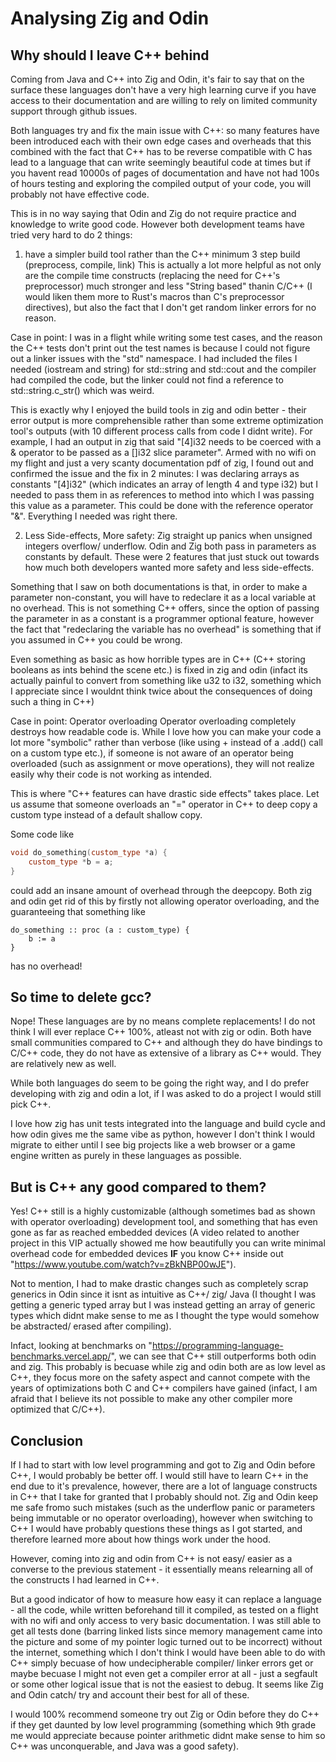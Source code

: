 # Analysing Zig and Odin

## Why should I leave C++ behind
Coming from Java and C++ into Zig and Odin, it's fair to say that on the surface these languages don't have a very high learning curve if you have access to their documentation and are willing to rely on limited community support through github issues. 

Both languages try and fix the main issue with C++: so many features have been introduced each with their own edge cases and overheads that this combined with the fact that C++ has to be reverse compatible with C has lead to a language that can write seemingly beautiful code at times but if you havent read 10000s of pages of documentation and have not had 100s of hours testing and exploring the compiled output of your code, you will probably not have effective code. 

This is in no way saying that Odin and Zig do not require practice and knowledge to write good code. However both development teams have tried very hard to do 2 things:

1) have a simpler build tool rather than the C++ minimum 3 step build (preprocess, compile, link)
This is actually a lot more helpful as not only are the compile time constructs (replacing the need for C++'s preprocessor) much stronger and less "String based" thanin C/C++ (I would liken them more to Rust's macros than C's preprocessor directives), but also the fact that I don't get random linker errors for no reason. 

Case in point: I was in a flight while writing some test cases, and the reason the C++ tests don't print out the test names is because I could not figure out a linker issues with the "std" namespace. I had included the files I needed (iostream and string) for std::string and std::cout and the compiler had compiled the code, but the linker could not find a reference to std::string.c_str() which was weird. 

This is exactly why I enjoyed the build tools in zig and odin better - their error output is more comprehensible rather than some extreme optimization tool's outputs (with 10 different process calls from code I didnt write). For example, I had an output in zig that said "[4]i32 needs to be coerced with a & operator to be passed as a []i32 slice parameter". Armed with no wifi on my flight and just a very scanty documentation pdf of zig, I found out and confirmed the issue and the fix in 2 minutes:
I was declaring arrays as constants "[4]i32" (which indicates an array of length 4 and type i32) but I needed to pass them in as references to method into which I was passing this value as a parameter. This could be done with the reference operator "&". Everything I needed was right there. 

2) Less Side-effects, More safety:
Zig straight up panics when unsigned integers overflow/ underflow. Odin and Zig both pass in parameters as constants by default. These were 2 features that just stuck out towards how much both developers wanted more safety and less side-effects. 

Something that I saw on both documentations is that, in order to make a parameter non-constant, you will have to redeclare it as a local variable at no overhead. This is not something C++ offers, since the option of passing the parameter in as a constant is a programmer optional feature, however the fact that "redeclaring the variable has no overhead" is something that if you assumed in C++ you could be wrong. 

Even something as basic as how horrible types are in C++ (C++ storing booleans as ints behind the scene etc.) is fixed in zig and odin (infact its actually painful to convert from something like u32 to i32, something which I appreciate since I wouldnt think twice about the consequences of doing such a thing in C++)

Case in point: Operator overloading
Operator overloading completely destroys how readable code is. While I love how you can make your code a lot more "symbolic" rather than verbose (like using + instead of a .add() call on a custom type etc.), if someone is not aware of an operator being overloaded (such as assignment or move operations), they will not realize easily why their code is not working as intended. 

This is where "C++ features can have drastic side effects" takes place. Let us assume that someone overloads an "=" operator in C++ to deep copy a custom type instead of a default shallow copy. 

Some code like
```c++
void do_something(custom_type *a) {
    custom_type *b = a;
}
```

could add an insane amount of overhead through the deepcopy. Both zig and odin get rid of this by firstly not allowing operator overloading, and the guaranteeing that something like
```odin
do_something :: proc (a : custom_type) {
    b := a
}
```
has no overhead!


## So time to delete gcc?

Nope! These languages are by no means complete replacements! I do not think I will ever replace C++ 100%, atleast not with zig or odin. Both have small communities compared to C++ and although they do have bindings to C/C++ code, they do not have as extensive of a library as C++ would. They are relatively new as well. 

While both languages do seem to be going the right way, and I do prefer developing with zig and odin a lot, if I was asked to do a project I would still pick C++.

I love how zig has unit tests integrated into the language and build cycle and how odin gives me the same vibe as python, however I don't think I would migrate to either until I see big projects like a web browser or a game engine written as purely in these languages as possible. 

## But is C++ any good compared to them?
Yes! C++ still is a highly customizable (although sometimes bad as shown with operator overloading) development tool, and something that has even gone as far as reached embedded devices (A video related to another project in this VIP actually showed me how beautifully you can write minimal overhead code for embedded devices **IF** you know C++ inside out  "https://www.youtube.com/watch?v=zBkNBP00wJE").

Not to mention, I had to make drastic changes such as completely scrap generics in Odin since it isnt as intuitive as C++/ zig/ Java (I thought I was getting a generic typed array but I was instead getting an array of generic types which didnt make sense to me as I thought the type would somehow be abstracted/ erased after compiling). 

Infact, looking at benchmarks on "https://programming-language-benchmarks.vercel.app/", we can see that C++ still outperforms both odin and zig. This probably is becuase while zig and odin both are as low level as C++, they focus more on the safety aspect and cannot compete with the years of optimizations both C and C++ compilers have gained (infact, I am afraid that I believe its not possible to make any other compiler more optimized that C/C++).

## Conclusion
If I had to start with low level programming and got to Zig and Odin before C++, I would probably be better off. I would still have to learn C++ in the end due to it's prevalence, however, there are a lot of language constructs in C++ that I take for granted that I probably should not. Zig and Odin keep me safe fromo such mistakes (such as the underflow panic or parameters being immutable or no operator overloading), however when switching to C++ I would have probably questions these things as I got started, and therefore learned more about how things work under the hood. 

However, coming into zig and odin from C++ is not easy/ easier as a converse to the previous statement - it essentially means relearning all of the constructs I had learned in C++.

But a good indicator of how to measure how easy it can replace a language - all the code, while written beforehand till it compiled, as tested on a flight with no wifi and only access to very basic documentation. I was still able to get all tests done (barring linked lists since memory management came into the picture and some of my pointer logic turned out to be incorrect) without the internet, something which I don't think I would have been able to do with C++ simply becuase of how undecipherable compiler/ linker errors get or maybe becuase I might not even get a compiler error at all - just a segfault or some other logical issue that is not the easiest to debug. It seems like Zig and Odin catch/ try and account their best for all of these. 

I would 100% recommend someone try out Zig or Odin before they do C++ if they get daunted by low level programming (something which 9th grade me would appreciate because pointer arithmetic didnt make sense to him so C++ was unconquerable, and Java was a good safety).
